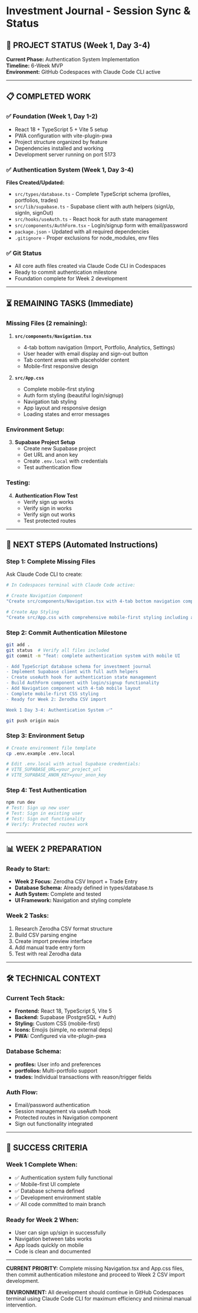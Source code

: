 # Investment Journal - Session Sync & Status

## 🎯 PROJECT STATUS (Week 1, Day 3-4)

**Current Phase:** Authentication System Implementation  
**Timeline:** 6-Week MVP  
**Environment:** GitHub Codespaces with Claude Code CLI active  

---

## 📋 COMPLETED WORK

### ✅ Foundation (Week 1, Day 1-2)
- React 18 + TypeScript 5 + Vite 5 setup
- PWA configuration with vite-plugin-pwa
- Project structure organized by feature
- Dependencies installed and working
- Development server running on port 5173

### ✅ Authentication System (Week 1, Day 3-4)
**Files Created/Updated:**
- `src/types/database.ts` - Complete TypeScript schema (profiles, portfolios, trades)
- `src/lib/supabase.ts` - Supabase client with auth helpers (signUp, signIn, signOut)
- `src/hooks/useAuth.ts` - React hook for auth state management
- `src/components/AuthForm.tsx` - Login/signup form with email/password
- `package.json` - Updated with all required dependencies
- `.gitignore` - Proper exclusions for node_modules, env files

### ✅ Git Status
- All core auth files created via Claude Code CLI in Codespaces
- Ready to commit authentication milestone
- Foundation complete for Week 2 development

---

## ⏳ REMAINING TASKS (Immediate)

### Missing Files (2 remaining):
1. **`src/components/Navigation.tsx`**
   - 4-tab bottom navigation (Import, Portfolio, Analytics, Settings)
   - User header with email display and sign-out button
   - Tab content areas with placeholder content
   - Mobile-first responsive design

2. **`src/App.css`**
   - Complete mobile-first styling
   - Auth form styling (beautiful login/signup)
   - Navigation tab styling
   - App layout and responsive design
   - Loading states and error messages

### Environment Setup:
3. **Supabase Project Setup**
   - Create new Supabase project
   - Get URL and anon key
   - Create `.env.local` with credentials
   - Test authentication flow

### Testing:
4. **Authentication Flow Test**
   - Verify sign up works
   - Verify sign in works
   - Verify sign out works
   - Test protected routes

---

## 🚀 NEXT STEPS (Automated Instructions)

### Step 1: Complete Missing Files
Ask Claude Code CLI to create:

```bash
# In Codespaces terminal with Claude Code active:

# Create Navigation Component
"Create src/components/Navigation.tsx with 4-tab bottom navigation component featuring Import, Portfolio, Analytics, Settings tabs, user header with email and sign out button, tab content areas with coming soon placeholders, and mobile-first responsive design"

# Create App Styling  
"Create src/App.css with comprehensive mobile-first styling including auth form styling with gradient backgrounds, navigation tab styling with active states, app layout styling, loading spinner styles, and responsive design for mobile devices"
```

### Step 2: Commit Authentication Milestone
```bash
git add .
git status  # Verify all files included
git commit -m "feat: complete authentication system with mobile UI

- Add TypeScript database schema for investment journal
- Implement Supabase client with full auth helpers
- Create useAuth hook for authentication state management  
- Build AuthForm component with login/signup functionality
- Add Navigation component with 4-tab mobile layout
- Complete mobile-first CSS styling
- Ready for Week 2: Zerodha CSV import

Week 1 Day 3-4: Authentication System ✅"

git push origin main
```

### Step 3: Environment Setup
```bash
# Create environment file template
cp .env.example .env.local

# Edit .env.local with actual Supabase credentials:
# VITE_SUPABASE_URL=your_project_url
# VITE_SUPABASE_ANON_KEY=your_anon_key
```

### Step 4: Test Authentication
```bash
npm run dev
# Test: Sign up new user
# Test: Sign in existing user  
# Test: Sign out functionality
# Verify: Protected routes work
```

---

## 📊 WEEK 2 PREPARATION

### Ready to Start:
- **Week 2 Focus:** Zerodha CSV Import + Trade Entry
- **Database Schema:** Already defined in types/database.ts
- **Auth System:** Complete and tested
- **UI Framework:** Navigation and styling complete

### Week 2 Tasks:
1. Research Zerodha CSV format structure
2. Build CSV parsing engine
3. Create import preview interface
4. Add manual trade entry form
5. Test with real Zerodha data

---

## 🛠️ TECHNICAL CONTEXT

### Current Tech Stack:
- **Frontend:** React 18, TypeScript 5, Vite 5
- **Backend:** Supabase (PostgreSQL + Auth)
- **Styling:** Custom CSS (mobile-first)
- **Icons:** Emojis (simple, no external deps)
- **PWA:** Configured via vite-plugin-pwa

### Database Schema:
- **profiles:** User info and preferences
- **portfolios:** Multi-portfolio support
- **trades:** Individual transactions with reason/trigger fields

### Auth Flow:
- Email/password authentication
- Session management via useAuth hook
- Protected routes in Navigation component
- Sign out functionality integrated

---

## 🎯 SUCCESS CRITERIA

### Week 1 Complete When:
- ✅ Authentication system fully functional
- ✅ Mobile-first UI complete
- ✅ Database schema defined
- ✅ Development environment stable
- ✅ All code committed to main branch

### Ready for Week 2 When:
- User can sign up/sign in successfully
- Navigation between tabs works
- App loads quickly on mobile
- Code is clean and documented

---

**CURRENT PRIORITY:** Complete missing Navigation.tsx and App.css files, then commit authentication milestone and proceed to Week 2 CSV import development.

**ENVIRONMENT:** All development should continue in GitHub Codespaces terminal using Claude Code CLI for maximum efficiency and minimal manual intervention.
